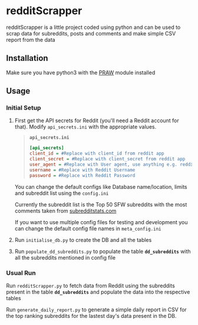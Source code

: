 # redditScrapper

redditScrapper is a little project coded using python and can be used to scrap data for subreddits, posts and comments and make simple CSV report from the data

## Installation

Make sure you have python3 with the [PRAW](https://pypi.org/project/praw/) module installed

## Usage

### Initial Setup

1. First get the API secrets for Reddit (you'll need a Reddit account for that). Modify `api_secrets.ini` with the appropriate values.

    >**`api_secrets.ini`**
    >``` ini
    >[api_secrets]
    >client_id = #Replace with client_id from reddit app
    >client_secret = #Replace with client_secret from reddit app
    >user_agent = #Replace with User agent, use anything e.g. redditScrap0.0.1
    >username = #Replace with Reddit Username
    >password = #Replace with Reddit Password
    >```

   You can change the default configs like Database name/location, limits and subreddit list using the `config.ini`

   Currently the subreddit list is the Top 50 SFW subreddits with the most comments taken from [subredditstats.com](https://subredditstats.com/)

   If you want to use multiple config files for testing and development you can change the default config file names in `meta_config.ini`

2. Run `initialise_db.py` to create the DB and all the tables

3. Run `populate_dd_subreddits.py` to populate the table **`dd_subreddits`** with all the subreddits mentioned in config file

### Usual Run

Run `redditScrapper.py` to fetch data from Reddit using the subreddits present in the table **`dd_subreddits`** and populate the data into the respective tables

Run `generate_daily_report.py` to generate a simple daily report in CSV for the top ranking subreddits for the lastest day's data present in the DB.